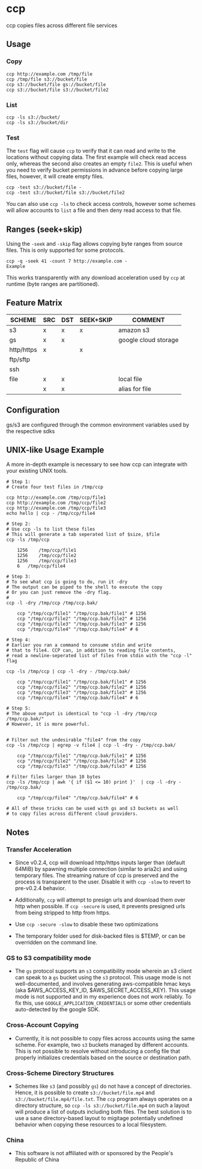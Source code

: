 # ccp
ccp copies files across different file services

## Usage

### Copy

```
ccp http://example.com /tmp/file
ccp /tmp/file s3://bucket/file
ccp s3://bucket/file gs://bucket/file
ccp s3://bucket/file s3://bucket/file2
```

### List

```
ccp -ls s3://bucket/
ccp -ls s3://bucket/dir
```

### Test

The `test` flag will cause `ccp` to verify that it can read and write to the locations without copying data. The first example will check read access only, whereas the second also creates an empty `file2`. This is useful when you need to verify bucket permissions in advance before copying large files, however, it will create empty files.

```
ccp -test s3://bucket/file -
ccp -test s3://bucket/file s3://bucket/file2
```

You can also use `ccp -ls` to check access controls, however some schemes will allow accounts to `list` a file and then deny read access to that file.

## Ranges (seek+skip)

Using the `-seek` and `-skip` flag allows copying byte ranges from source files. This is only supported for some protocols.

```
ccp -q -seek 41 -count 7 http://example.com -
Example
```

This works transparently with any download acceleration used by `ccp` at runtime (byte ranges are partitioned).

## Feature Matrix

SCHEME | SRC | DST | SEEK+SKIP | COMMENT
-- | -- | -- | --| --
s3 | x | x |x| amazon s3
gs | x | x || google cloud storage
http/https | x || x  |  
ftp/sftp |  ||   |  
ssh |  ||   |  
file | x | x || local file
  | x | x || alias for file

## Configuration

gs/s3 are configured through the common environment variables used by the respective sdks


## UNIX-like Usage Example

A more in-depth example is necessary to see how ccp can integrate with your existing UNIX tools.
```
# Step 1:
# Create four test files in /tmp/ccp

ccp http://example.com /tmp/ccp/file1
ccp http://example.com /tmp/ccp/file2
ccp http://example.com /tmp/ccp/file3
echo hello | ccp - /tmp/ccp/file4

# Step 2:
# Use ccp -ls to list these files
# This will generate a tab seperated list of $size, $file
ccp -ls /tmp/ccp

	1256	/tmp/ccp/file1
	1256	/tmp/ccp/file2
	1256	/tmp/ccp/file3
	6	/tmp/ccp/file4

# Step 3:
# To see what ccp is going to do, run it -dry
# The output can be piped to the shell to execute the copy
# Or you can just remove the -dry flag.
#
ccp -l -dry /tmp/ccp /tmp/ccp.bak/

	ccp "/tmp/ccp/file1" "/tmp/ccp.bak/file1" # 1256
	ccp "/tmp/ccp/file2" "/tmp/ccp.bak/file2" # 1256
	ccp "/tmp/ccp/file3" "/tmp/ccp.bak/file3" # 1256
	ccp "/tmp/ccp/file4" "/tmp/ccp.bak/file4" # 6

# Step 4:
# Earlier you ran a command to consume stdin and write
# that to file4. CCP can, in addition to reading file contents,
# read a newline-seperated list of files from stdin with the "ccp -l" flag

ccp -ls /tmp/ccp | ccp -l -dry - /tmp/ccp.bak/

	ccp "/tmp/ccp/file1" "/tmp/ccp.bak/file1" # 1256
	ccp "/tmp/ccp/file2" "/tmp/ccp.bak/file2" # 1256
	ccp "/tmp/ccp/file3" "/tmp/ccp.bak/file3" # 1256
	ccp "/tmp/ccp/file4" "/tmp/ccp.bak/file4" # 6

# Step 5:
# The above output is identical to "ccp -l -dry /tmp/ccp /tmp/ccp.bak/"
# However, it is more powerful.


# Filter out the undesirable "file4" from the copy
ccp -ls /tmp/ccp | egrep -v file4 | ccp -l -dry - /tmp/ccp.bak/

	ccp "/tmp/ccp/file1" "/tmp/ccp.bak/file1" # 1256
	ccp "/tmp/ccp/file2" "/tmp/ccp.bak/file2" # 1256
	ccp "/tmp/ccp/file3" "/tmp/ccp.bak/file3" # 1256

# Filter files larger than 10 bytes
ccp -ls /tmp/ccp | awk '{ if ($1 <= 10) print }'  | ccp -l -dry - /tmp/ccp.bak/

	ccp "/tmp/ccp/file4" "/tmp/ccp.bak/file4" # 6

# All of these tricks can be used with gs and s3 buckets as well
# to copy files across different cloud providers.
```

## Notes

### Transfer Acceleration

- Since v0.2.4, ccp will download http/https inputs larger than (default 64MiB) by spawning multiple connection (similar to aria2c) and using temporary files. The streaming nature of ccp is preserved and the process is transparent to the user. Disable it with `ccp -slow` to revert to pre-v0.2.4 behavior.

- Additionally, `ccp` will attempt to presign urls and download them over http when possible. If `ccp -secure` is used, it prevents presigned urls from being stripped to http from https.

- Use `ccp -secure -slow` to disable these two optimizations

- The temporary folder used for disk-backed files is $TEMP, or can be overridden on the command line. 

### GS to S3 compatibility mode

- The `gs` protocol supports an `s3` compatibility mode wherein an s3 client can speak to a `gs` bucket using the `s3` protocol. This usage mode is not well-documented, and involves generating aws-compatible hmac keys (aka $AWS_ACCESS_KEY_ID, $AWS_SECRET_ACCESS_KEY). This usage mode is not supported and in my experience does not work reliably. To fix this, use `GOOGLE_APPLICATION_CREDENTIALS` or some other credentials auto-detected by the google SDK.

### Cross-Account Copying

- Currently, it is not possible to copy files across accounts using the same scheme. For example, two `s3` buckets managed by different accounts. This is not possible to resolve without introducing a config file that properly initializes credentials based on the source or destination path.

### Cross-Scheme Directory Structures

- Schemes like `s3` (and possibly `gs`) do not have a concept of directories. Hence, it is possible to create `s3://bucket/file.mp4` and `s3://bucket/file.mp4/file.txt`. The `ccp` program always operates on a directory structure, so `ccp -ls s3://bucket/file.mp4` on such a layout will produce a list of outputs including both files. The best solution is to use a sane directory-based layout to migitage potentially undefined behavior when copying these resources to a local filesystem.

 ### China

- This software is not affiliated with or sponsored by the People's Republic of China
